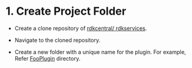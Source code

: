 # 1. Create Project Folder

- Create a clone repository of [rdkcentral/ rdkservices](https://github.com/rdkcentral/rdkservices).

- Navigate to the cloned repository.

- Create a new folder with a unique name for the plugin. For example, Refer [FooPlugin](./docs/developerguide/FooPlugin) directory.